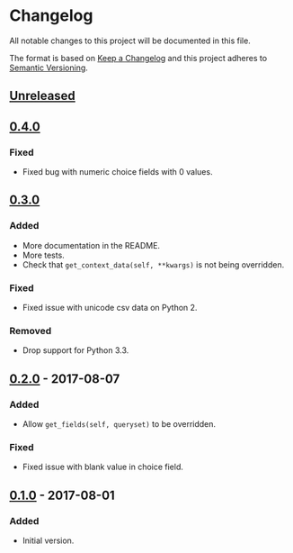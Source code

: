 # Changelog
All notable changes to this project will be documented in this file.

The format is based on [Keep a Changelog](http://keepachangelog.com/en/1.0.0/)
and this project adheres to [Semantic Versioning](http://semver.org/spec/v2.0.0.html).

## [Unreleased]

## [0.4.0]
### Fixed
- Fixed bug with numeric choice fields with 0 values.

## [0.3.0]
### Added
- More documentation in the README.
- More tests.
- Check that `get_context_data(self, **kwargs)` is not being overridden.

### Fixed
- Fixed issue with unicode csv data on Python 2.

### Removed
- Drop support for Python 3.3.

## [0.2.0] - 2017-08-07
### Added
- Allow `get_fields(self, queryset)` to be overridden.

### Fixed
- Fixed issue with blank value in choice field.

## [0.1.0] - 2017-08-01
### Added
- Initial version.

[Unreleased]: https://github.com/benkonrath/django-csv-export-view/compare/0.4.0...HEAD
[0.4.0]: https://github.com/benkonrath/django-csv-export-view/compare/0.3.0...0.4.0
[0.3.0]: https://github.com/benkonrath/django-csv-export-view/compare/0.2.0...0.3.0
[0.2.0]: https://github.com/benkonrath/django-csv-export-view/compare/0.1.0...0.2.0
[0.1.0]: https://github.com/benkonrath/django-csv-export-view/compare/4a8792dbaf97c7fdb5de77dbc9fc0c28c5c54eab...0.1.0
